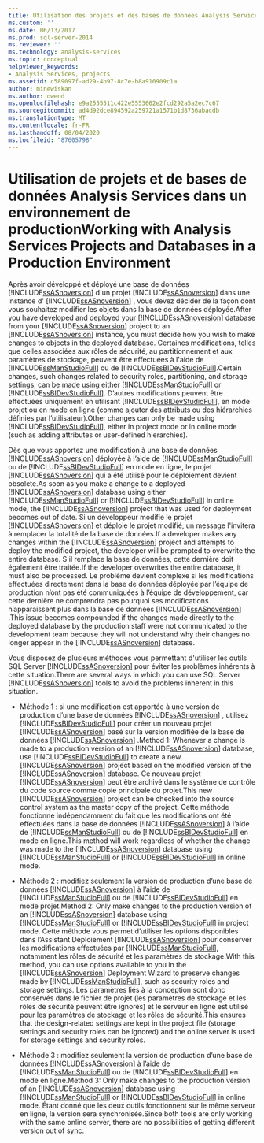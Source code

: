 ```yaml
---
title: Utilisation des projets et des bases de données Analysis Services dans un environnement de production | Microsoft Docs
ms.custom: ''
ms.date: 06/13/2017
ms.prod: sql-server-2014
ms.reviewer: ''
ms.technology: analysis-services
ms.topic: conceptual
helpviewer_keywords:
- Analysis Services, projects
ms.assetid: c589097f-ad29-4b97-8c7e-b8a910909c1a
author: minewiskan
ms.author: owend
ms.openlocfilehash: e9a2555511c422e5553662e2fcd292a5a2ec7c67
ms.sourcegitcommit: ad4d92dce894592a259721a1571b1d8736abacdb
ms.translationtype: MT
ms.contentlocale: fr-FR
ms.lasthandoff: 08/04/2020
ms.locfileid: "87605798"
---
```

# <a name="working-with-analysis-services-projects-and-databases-in-a-production-environment"></a><span data-ttu-id="4f4c5-102">Utilisation de projets et de bases de données Analysis Services dans un environnement de production</span><span class="sxs-lookup"><span data-stu-id="4f4c5-102">Working with Analysis Services Projects and Databases in a Production Environment</span></span>
  <span data-ttu-id="4f4c5-103">Après avoir développé et déployé une base de données [!INCLUDE[ssASnoversion](../../includes/ssasnoversion-md.md)] d'un projet [!INCLUDE[ssASnoversion](../../includes/ssasnoversion-md.md)] dans une instance d' [!INCLUDE[ssASnoversion](../../includes/ssasnoversion-md.md)] , vous devez décider de la façon dont vous souhaitez modifier les objets dans la base de données déployée.</span><span class="sxs-lookup"><span data-stu-id="4f4c5-103">After you have developed and deployed your [!INCLUDE[ssASnoversion](../../includes/ssasnoversion-md.md)] database from your [!INCLUDE[ssASnoversion](../../includes/ssasnoversion-md.md)] project to an [!INCLUDE[ssASnoversion](../../includes/ssasnoversion-md.md)] instance, you must decide how you wish to make changes to objects in the deployed database.</span></span> <span data-ttu-id="4f4c5-104">Certaines modifications, telles que celles associées aux rôles de sécurité, au partitionnement et aux paramètres de stockage, peuvent être effectuées à l'aide de [!INCLUDE[ssManStudioFull](../../includes/ssmanstudiofull-md.md)] ou de [!INCLUDE[ssBIDevStudioFull](../../includes/ssbidevstudiofull-md.md)].</span><span class="sxs-lookup"><span data-stu-id="4f4c5-104">Certain changes, such changes related to security roles, partitioning, and storage settings, can be made using either [!INCLUDE[ssManStudioFull](../../includes/ssmanstudiofull-md.md)] or [!INCLUDE[ssBIDevStudioFull](../../includes/ssbidevstudiofull-md.md)].</span></span> <span data-ttu-id="4f4c5-105">D’autres modifications peuvent être effectuées uniquement en utilisant [!INCLUDE[ssBIDevStudioFull](../../includes/ssbidevstudiofull-md.md)], en mode projet ou en mode en ligne (comme ajouter des attributs ou des hiérarchies définies par l’utilisateur).</span><span class="sxs-lookup"><span data-stu-id="4f4c5-105">Other changes can only be made using [!INCLUDE[ssBIDevStudioFull](../../includes/ssbidevstudiofull-md.md)], either in project mode or in online mode (such as adding attributes or user-defined hierarchies).</span></span>  
  
 <span data-ttu-id="4f4c5-106">Dès que vous apportez une modification à une base de données [!INCLUDE[ssASnoversion](../../includes/ssasnoversion-md.md)] déployée à l’aide de [!INCLUDE[ssManStudioFull](../../includes/ssmanstudiofull-md.md)] ou de [!INCLUDE[ssBIDevStudioFull](../../includes/ssbidevstudiofull-md.md)] en mode en ligne, le projet [!INCLUDE[ssASnoversion](../../includes/ssasnoversion-md.md)] qui a été utilisé pour le déploiement devient obsolète.</span><span class="sxs-lookup"><span data-stu-id="4f4c5-106">As soon as you make a change to a deployed [!INCLUDE[ssASnoversion](../../includes/ssasnoversion-md.md)] database using either [!INCLUDE[ssManStudioFull](../../includes/ssmanstudiofull-md.md)] or [!INCLUDE[ssBIDevStudioFull](../../includes/ssbidevstudiofull-md.md)] in online mode, the [!INCLUDE[ssASnoversion](../../includes/ssasnoversion-md.md)] project that was used for deployment becomes out of date.</span></span> <span data-ttu-id="4f4c5-107">Si un développeur modifie le projet [!INCLUDE[ssASnoversion](../../includes/ssasnoversion-md.md)] et déploie le projet modifié, un message l'invitera à remplacer la totalité de la base de données.</span><span class="sxs-lookup"><span data-stu-id="4f4c5-107">If a developer makes any changes within the [!INCLUDE[ssASnoversion](../../includes/ssasnoversion-md.md)] project and attempts to deploy the modified project, the developer will be prompted to overwrite the entire database.</span></span> <span data-ttu-id="4f4c5-108">S'il remplace la base de données, cette dernière doit également être traitée.</span><span class="sxs-lookup"><span data-stu-id="4f4c5-108">If the developer overwrites the entire database, it must also be processed.</span></span> <span data-ttu-id="4f4c5-109">Le problème devient complexe si les modifications effectuées directement dans la base de données déployée par l’équipe de production n’ont pas été communiquées à l’équipe de développement, car cette dernière ne comprendra pas pourquoi ses modifications n’apparaissent plus dans la base de données [!INCLUDE[ssASnoversion](../../includes/ssasnoversion-md.md)] .</span><span class="sxs-lookup"><span data-stu-id="4f4c5-109">This issue becomes compounded if the changes made directly to the deployed database by the production staff were not communicated to the development team because they will not understand why their changes no longer appear in the [!INCLUDE[ssASnoversion](../../includes/ssasnoversion-md.md)] database.</span></span>  
  
 <span data-ttu-id="4f4c5-110">Vous disposez de plusieurs méthodes vous permettant d'utiliser les outils SQL Server [!INCLUDE[ssASnoversion](../../includes/ssasnoversion-md.md)] pour éviter les problèmes inhérents à cette situation.</span><span class="sxs-lookup"><span data-stu-id="4f4c5-110">There are several ways in which you can use SQL Server [!INCLUDE[ssASnoversion](../../includes/ssasnoversion-md.md)] tools to avoid the problems inherent in this situation.</span></span>  
  
-   <span data-ttu-id="4f4c5-111">Méthode 1 : si une modification est apportée à une version de production d’une base de données [!INCLUDE[ssASnoversion](../../includes/ssasnoversion-md.md)] , utilisez [!INCLUDE[ssBIDevStudioFull](../../includes/ssbidevstudiofull-md.md)] pour créer un nouveau projet [!INCLUDE[ssASnoversion](../../includes/ssasnoversion-md.md)] basé sur la version modifiée de la base de données [!INCLUDE[ssASnoversion](../../includes/ssasnoversion-md.md)] .</span><span class="sxs-lookup"><span data-stu-id="4f4c5-111">Method 1: Whenever a change is made to a production version of an [!INCLUDE[ssASnoversion](../../includes/ssasnoversion-md.md)] database, use [!INCLUDE[ssBIDevStudioFull](../../includes/ssbidevstudiofull-md.md)] to create a new [!INCLUDE[ssASnoversion](../../includes/ssasnoversion-md.md)] project based on the modified version of the [!INCLUDE[ssASnoversion](../../includes/ssasnoversion-md.md)] database.</span></span> <span data-ttu-id="4f4c5-112">Ce nouveau projet [!INCLUDE[ssASnoversion](../../includes/ssasnoversion-md.md)] peut être archivé dans le système de contrôle du code source comme copie principale du projet.</span><span class="sxs-lookup"><span data-stu-id="4f4c5-112">This new [!INCLUDE[ssASnoversion](../../includes/ssasnoversion-md.md)] project can be checked into the source control system as the master copy of the project.</span></span> <span data-ttu-id="4f4c5-113">Cette méthode fonctionne indépendamment du fait que les modifications ont été effectuées dans la base de données [!INCLUDE[ssASnoversion](../../includes/ssasnoversion-md.md)] à l’aide de [!INCLUDE[ssManStudioFull](../../includes/ssmanstudiofull-md.md)] ou de [!INCLUDE[ssBIDevStudioFull](../../includes/ssbidevstudiofull-md.md)] en mode en ligne.</span><span class="sxs-lookup"><span data-stu-id="4f4c5-113">This method will work regardless of whether the change was made to the [!INCLUDE[ssASnoversion](../../includes/ssasnoversion-md.md)] database using [!INCLUDE[ssManStudioFull](../../includes/ssmanstudiofull-md.md)] or [!INCLUDE[ssBIDevStudioFull](../../includes/ssbidevstudiofull-md.md)] in online mode.</span></span>  
  
-   <span data-ttu-id="4f4c5-114">Méthode 2 : modifiez seulement la version de production d’une base de données [!INCLUDE[ssASnoversion](../../includes/ssasnoversion-md.md)] à l’aide de [!INCLUDE[ssManStudioFull](../../includes/ssmanstudiofull-md.md)] ou de [!INCLUDE[ssBIDevStudioFull](../../includes/ssbidevstudiofull-md.md)] en mode projet.</span><span class="sxs-lookup"><span data-stu-id="4f4c5-114">Method 2: Only make changes to the production version of an [!INCLUDE[ssASnoversion](../../includes/ssasnoversion-md.md)] database using [!INCLUDE[ssManStudioFull](../../includes/ssmanstudiofull-md.md)] or [!INCLUDE[ssBIDevStudioFull](../../includes/ssbidevstudiofull-md.md)] in project mode.</span></span> <span data-ttu-id="4f4c5-115">Cette méthode vous permet d’utiliser les options disponibles dans l’Assistant Déploiement [!INCLUDE[ssASnoversion](../../includes/ssasnoversion-md.md)] pour conserver les modifications effectuées par [!INCLUDE[ssManStudioFull](../../includes/ssmanstudiofull-md.md)], notamment les rôles de sécurité et les paramètres de stockage.</span><span class="sxs-lookup"><span data-stu-id="4f4c5-115">With this method, you can use options available to you in the [!INCLUDE[ssASnoversion](../../includes/ssasnoversion-md.md)] Deployment Wizard to preserve changes made by [!INCLUDE[ssManStudioFull](../../includes/ssmanstudiofull-md.md)], such as security roles and storage settings.</span></span> <span data-ttu-id="4f4c5-116">Les paramètres liés à la conception sont donc conservés dans le fichier de projet (les paramètres de stockage et les rôles de sécurité peuvent être ignorés) et le serveur en ligne est utilisé pour les paramètres de stockage et les rôles de sécurité.</span><span class="sxs-lookup"><span data-stu-id="4f4c5-116">This ensures that the design-related settings are kept in the project file (storage settings and security roles can be ignored) and the online server is used for storage settings and security roles.</span></span>  
  
-   <span data-ttu-id="4f4c5-117">Méthode 3 : modifiez seulement la version de production d’une base de données [!INCLUDE[ssASnoversion](../../includes/ssasnoversion-md.md)] à l’aide de [!INCLUDE[ssManStudioFull](../../includes/ssmanstudiofull-md.md)] ou de [!INCLUDE[ssBIDevStudioFull](../../includes/ssbidevstudiofull-md.md)] en mode en ligne.</span><span class="sxs-lookup"><span data-stu-id="4f4c5-117">Method 3: Only make changes to the production version of an [!INCLUDE[ssASnoversion](../../includes/ssasnoversion-md.md)] database using [!INCLUDE[ssManStudioFull](../../includes/ssmanstudiofull-md.md)] or [!INCLUDE[ssBIDevStudioFull](../../includes/ssbidevstudiofull-md.md)] in online mode.</span></span> <span data-ttu-id="4f4c5-118">Étant donné que les deux outils fonctionnent sur le même serveur en ligne, la version sera synchronisée.</span><span class="sxs-lookup"><span data-stu-id="4f4c5-118">Since both tools are only working with the same online server, there are no possibilities of getting different version out of sync.</span></span>  
  
  
